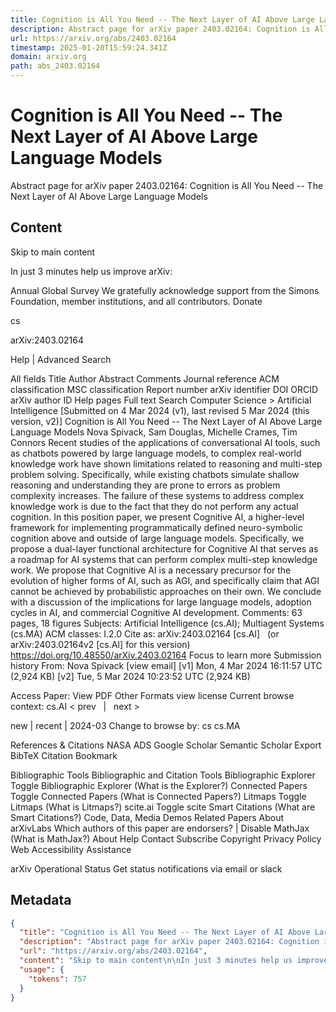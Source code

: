 ```yaml
---
title: Cognition is All You Need -- The Next Layer of AI Above Large Language Models
description: Abstract page for arXiv paper 2403.02164: Cognition is All You Need -- The Next Layer of AI Above Large Language Models
url: https://arxiv.org/abs/2403.02164
timestamp: 2025-01-20T15:59:24.341Z
domain: arxiv.org
path: abs_2403.02164
---
```


# Cognition is All You Need -- The Next Layer of AI Above Large Language Models


Abstract page for arXiv paper 2403.02164: Cognition is All You Need -- The Next Layer of AI Above Large Language Models


## Content

Skip to main content

In just 3 minutes help us improve arXiv:

Annual Global Survey
We gratefully acknowledge support from the Simons Foundation, member institutions, and all contributors.
Donate
>
cs
>
arXiv:2403.02164

Help | Advanced Search

All fields
Title
Author
Abstract
Comments
Journal reference
ACM classification
MSC classification
Report number
arXiv identifier
DOI
ORCID
arXiv author ID
Help pages
Full text
Search
Computer Science > Artificial Intelligence
[Submitted on 4 Mar 2024 (v1), last revised 5 Mar 2024 (this version, v2)]
Cognition is All You Need -- The Next Layer of AI Above Large Language Models
Nova Spivack, Sam Douglas, Michelle Crames, Tim Connors
Recent studies of the applications of conversational AI tools, such as chatbots powered by large language models, to complex real-world knowledge work have shown limitations related to reasoning and multi-step problem solving. Specifically, while existing chatbots simulate shallow reasoning and understanding they are prone to errors as problem complexity increases. The failure of these systems to address complex knowledge work is due to the fact that they do not perform any actual cognition. In this position paper, we present Cognitive AI, a higher-level framework for implementing programmatically defined neuro-symbolic cognition above and outside of large language models. Specifically, we propose a dual-layer functional architecture for Cognitive AI that serves as a roadmap for AI systems that can perform complex multi-step knowledge work. We propose that Cognitive AI is a necessary precursor for the evolution of higher forms of AI, such as AGI, and specifically claim that AGI cannot be achieved by probabilistic approaches on their own. We conclude with a discussion of the implications for large language models, adoption cycles in AI, and commercial Cognitive AI development.
Comments:	63 pages, 18 figures
Subjects:	Artificial Intelligence (cs.AI); Multiagent Systems (cs.MA)
ACM classes:	I.2.0
Cite as:	arXiv:2403.02164 [cs.AI]
 	(or arXiv:2403.02164v2 [cs.AI] for this version)
 	
https://doi.org/10.48550/arXiv.2403.02164
Focus to learn more
Submission history
From: Nova Spivack [view email]
[v1] Mon, 4 Mar 2024 16:11:57 UTC (2,924 KB)
[v2] Tue, 5 Mar 2024 10:23:52 UTC (2,924 KB)

Access Paper:
View PDF
Other Formats
view license
Current browse context:
cs.AI
< prev   |   next >

new | recent | 2024-03
Change to browse by:
cs
cs.MA

References & Citations
NASA ADS
Google Scholar
Semantic Scholar
Export BibTeX Citation
Bookmark
 
Bibliographic Tools
Bibliographic and Citation Tools
Bibliographic Explorer Toggle
Bibliographic Explorer (What is the Explorer?)
Connected Papers Toggle
Connected Papers (What is Connected Papers?)
Litmaps Toggle
Litmaps (What is Litmaps?)
scite.ai Toggle
scite Smart Citations (What are Smart Citations?)
Code, Data, Media
Demos
Related Papers
About arXivLabs
Which authors of this paper are endorsers? | Disable MathJax (What is MathJax?)
About
Help
Contact
Subscribe
Copyright
Privacy Policy
Web Accessibility Assistance

arXiv Operational Status 
Get status notifications via email or slack

## Metadata

```json
{
  "title": "Cognition is All You Need -- The Next Layer of AI Above Large Language Models",
  "description": "Abstract page for arXiv paper 2403.02164: Cognition is All You Need -- The Next Layer of AI Above Large Language Models",
  "url": "https://arxiv.org/abs/2403.02164",
  "content": "Skip to main content\n\nIn just 3 minutes help us improve arXiv:\n\nAnnual Global Survey\nWe gratefully acknowledge support from the Simons Foundation, member institutions, and all contributors.\nDonate\n>\ncs\n>\narXiv:2403.02164\n\nHelp | Advanced Search\n\nAll fields\nTitle\nAuthor\nAbstract\nComments\nJournal reference\nACM classification\nMSC classification\nReport number\narXiv identifier\nDOI\nORCID\narXiv author ID\nHelp pages\nFull text\nSearch\nComputer Science > Artificial Intelligence\n[Submitted on 4 Mar 2024 (v1), last revised 5 Mar 2024 (this version, v2)]\nCognition is All You Need -- The Next Layer of AI Above Large Language Models\nNova Spivack, Sam Douglas, Michelle Crames, Tim Connors\nRecent studies of the applications of conversational AI tools, such as chatbots powered by large language models, to complex real-world knowledge work have shown limitations related to reasoning and multi-step problem solving. Specifically, while existing chatbots simulate shallow reasoning and understanding they are prone to errors as problem complexity increases. The failure of these systems to address complex knowledge work is due to the fact that they do not perform any actual cognition. In this position paper, we present Cognitive AI, a higher-level framework for implementing programmatically defined neuro-symbolic cognition above and outside of large language models. Specifically, we propose a dual-layer functional architecture for Cognitive AI that serves as a roadmap for AI systems that can perform complex multi-step knowledge work. We propose that Cognitive AI is a necessary precursor for the evolution of higher forms of AI, such as AGI, and specifically claim that AGI cannot be achieved by probabilistic approaches on their own. We conclude with a discussion of the implications for large language models, adoption cycles in AI, and commercial Cognitive AI development.\nComments:\t63 pages, 18 figures\nSubjects:\tArtificial Intelligence (cs.AI); Multiagent Systems (cs.MA)\nACM classes:\tI.2.0\nCite as:\tarXiv:2403.02164 [cs.AI]\n \t(or arXiv:2403.02164v2 [cs.AI] for this version)\n \t\nhttps://doi.org/10.48550/arXiv.2403.02164\nFocus to learn more\nSubmission history\nFrom: Nova Spivack [view email]\n[v1] Mon, 4 Mar 2024 16:11:57 UTC (2,924 KB)\n[v2] Tue, 5 Mar 2024 10:23:52 UTC (2,924 KB)\n\nAccess Paper:\nView PDF\nOther Formats\nview license\nCurrent browse context:\ncs.AI\n< prev   |   next >\n\nnew | recent | 2024-03\nChange to browse by:\ncs\ncs.MA\n\nReferences & Citations\nNASA ADS\nGoogle Scholar\nSemantic Scholar\nExport BibTeX Citation\nBookmark\n \nBibliographic Tools\nBibliographic and Citation Tools\nBibliographic Explorer Toggle\nBibliographic Explorer (What is the Explorer?)\nConnected Papers Toggle\nConnected Papers (What is Connected Papers?)\nLitmaps Toggle\nLitmaps (What is Litmaps?)\nscite.ai Toggle\nscite Smart Citations (What are Smart Citations?)\nCode, Data, Media\nDemos\nRelated Papers\nAbout arXivLabs\nWhich authors of this paper are endorsers? | Disable MathJax (What is MathJax?)\nAbout\nHelp\nContact\nSubscribe\nCopyright\nPrivacy Policy\nWeb Accessibility Assistance\n\narXiv Operational Status \nGet status notifications via email or slack",
  "usage": {
    "tokens": 757
  }
}
```
